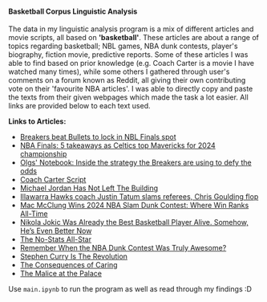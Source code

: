 #### Basketball Corpus Linguistic Analysis
The data in my linguistic analysis program is a mix of different articles and movie scripts, all based on <b>'basketball'</b>. These articles are about a range of topics regarding basketball; NBL games, NBA dunk contests, player's biography, fiction movie, predictive reports. Some of these articles I was able to find based on prior knowledge (e.g. Coach Carter is a movie I have watched many times), while some others I gathered through user's comments on a forum known as Reddit, all giving their own contributing vote on their 'favourite NBA articles'. I was able to directly copy and paste the texts from their given webpages which made the task a lot easier. All links are provided below to each text used.

<b>Links to Articles:</b>
- [Breakers beat Bullets to lock in NBL Finals spot](https://www.espn.com/nbl/story/_/id/39537989/nbl-new-zealand-breakers-beat-brisbane-bullets-lock-nbl-finals-spot)
- [NBA Finals: 5 takeaways as Celtics top Mavericks for 2024 championship](https://www.nba.com/news/celtics-mavericks-takeaways-game-5-2024-nba-finals)
- [Olgs' Notebook: Inside the strategy the Breakers are using to defy the odds](https://www.espn.com/nbl/story/_/id/42044856/olgs-notebook-nbl-strategy-breakers-using-defy-odds-dyson-daniels-delivering)
- [Coach Carter Script](http://www.script-o-rama.com/movie_scripts/c/coach-carter-script-transcript.html)
- [Michael Jordan Has Not Left The Building](http://www.espn.com/espn/feature/story?_slug_=michael-jordan-not-left-building&page=Michael-Jordan&redirected=true)
- [Illawarra Hawks coach Justin Tatum slams referees, Chris Goulding flop](https://www.espn.com/nbl/story/_/id/41983534/nbl-illawarra-hawks-coach-justin-tatum-slams-referees-chris-goulding-flop)
- [Mac McClung Wins 2024 NBA Slam Dunk Contest: Where Win Ranks All-Time](https://bleacherreport.com/articles/10109796-mac-mcclung-wins-2024-nba-slam-dunk-contest-where-win-ranks-all-time)
- [Nikola Jokic Was Already the Best Basketball Player Alive. Somehow, He’s Even Better Now](https://www.theringer.com/nba/2024/11/14/24295137/nikola-jokic-denver-nuggets-rebounds-assists-points)
- [The No-Stats All-Star](https://www.nytimes.com/2009/02/15/magazine/15Battier-t.html)
- [Remember When the NBA Dunk Contest Was Truly Awesome?](https://bleacherreport.com/articles/1943706-remember-when-the-nba-dunk-contest-was-truly-awesome)
- [Stephen Curry Is The Revolution](https://fivethirtyeight.com/features/stephen-curry-is-the-revolution/)
- [The Consequences of Caring](https://grantland.com/features/the-consequences-caring/)
- [The Malice at the Palace](https://grantland.com/features/an-oral-history-malice-palace/)

Use `main.ipynb` to run the program as well as read through my findings :D
